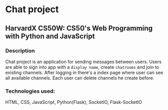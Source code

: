# Chat project

## HarvardX CS50W: CS50's Web Programming with Python and JavaScript

### Description

Chat project is an application for sending messages between users. Users are able to sign into app with a `display name`, create `chatrooms` and join to existing channels. After logging in there's a index page where user can see all available channels. Each user can delete channels he create before.

### Technologies used:

HTML, CSS, JavaScript, Python(Flask), SocketIO, Flask-SocketIO
